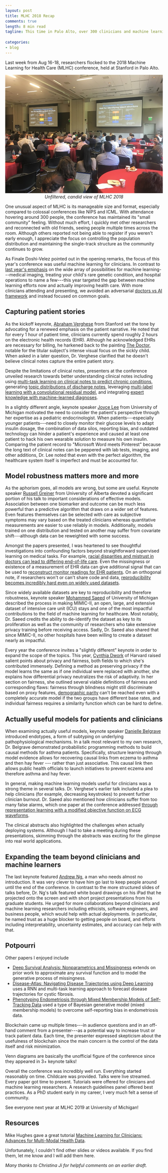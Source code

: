 ```yaml
---
layout: post
title: MLHC 2018 Recap
comments: true
length: 8 min read
tagline: This time in Palo Alto, over 300 clinicians and machine learning researchers met for three days of tutorials, keynotes, and papers.

categories:
- blog
---
```


Last week from Aug 16-18, researchers flocked to the 2018 Machine Learning for Health Care (MLHC) conference, held at Stanford in Palo Alto.

<center>
<img src="/assets/mlhc2018.jpg" alt="Smiley face">
<!-- ![MLHC 2018](/assets/mlhc2018.jpg) -->
<br><em>Unfiltered, candid view of MLHC 2018</em>
</center>

One unusual aspect of MLHC is its manageable size and format, especially compared to colossal conferences like NIPS and ICML. With attendance hovering around 300 people, the conference has maintained its "small community" feeling. Without much effort, I quickly met other researchers and reconnected with old friends, seeing people multiple times across the room. Although others reported not being able to register if you weren't early enough, I appreciate the focus on controlling the population distribution and maintaining the single-track structure as the community continues to grow.


As Finale Doshi-Velez pointed out in the opening remarks, the focus of this year's conference was useful machine learning for clinicians. In contrast to [last year's emphasis](http://irenechen.net/blog/2017/08/22/mlhc2017.html) on the wide array of possibilities for machine learning---medical imaging, treating your child's rare genetic condition, and hospital operations to name a few---this year targeted the gap between machine learning efforts now and actually improving health care. With more clinicians attending and presenting, we avoided an adversarial [doctors vs AI framework](https://spectrum.ieee.org/static/ai-vs-doctors) and instead focused on common goals.

## Capturing patient stories 

As the kickoff keynote, [Abraham Verghese](https://abrahamverghese.com/) from Stanford set the tone by advocating for a renewed emphasis on the patient narrative. He noted that for every 1 hour of patient time, clinicians currently spend roughly 2 hours on the electronic health records (EHR). Although he acknowledged EHRs are necessary for billing, he harkened back to the painting [The Doctor](https://en.wikipedia.org/wiki/The_Doctor_(painting)), notable for the titular subject's intense visual focus on the sickly child. When asked in a later question, Dr. Verghese clarified that he doesn't believe clinical notes capture the entire patient story. 

Despite the limitations of clinical notes, presenters at the conference unveiled research towards better understanding clinical notes including using [multi-task learning on clinical notes to predict chronic conditions](https://static1.squarespace.com/static/59d5ac1780bd5ef9c396eda6/t/5b7373da03ce645e7ad379d4/1534292955612/31.pdf), generating [topic distributions of discharge notes](https://static1.squarespace.com/static/59d5ac1780bd5ef9c396eda6/t/5b737288575d1f627e5a09bd/1534292618033/8.pdf), leveraging [multi-label learning with a convolutional residual model](https://static1.squarespace.com/static/59d5ac1780bd5ef9c396eda6/t/5b7373cc032be4fab0075363/1534292941994/30.pdf), and integrating [expert knowledge with machine-learned diagnoses](https://static1.squarespace.com/static/59d5ac1780bd5ef9c396eda6/t/5b73736688251beb6017ebd1/1534292838886/23.pdf).

In a slightly different angle, keynote speaker [Joyce Lee](http://ihpi.umich.edu/our-experts/joyclee) from University of Michigan motivated the need to consider the patient's perspective through her expertise as a pediatric endocrinologist. When patients---especially younger patients---need to closely monitor their glucose levels to adapt insulin dosage, the combination of data silos, reporting bias, and outdated technology can hinder a patient's experience and caused at least one patient to hack his own wearable solution to measure his own insulin. Comparing the patient record to "Microsoft Word meets Pinterest" because the long text of clinical notes can be peppered with lab tests, imaging, and other additions, Dr. Lee noted that even with the perfect algorithm, the healthcare system itself is imperfect and must be accounted for.

## Model robustness matters more and more

As the aphorism goes, all models are wrong, but some are useful. Keynote speaker [Russell Greiner](https://rgreiner6.wixsite.com/greiner) from University of Alberta devoted a significant portion of his talk to important considerations of effective models. Association between one biomarker and outcome can be much less powerful than a predictive algorithm that draws on a wider set of features. Even features themselves can be selected with care as subjective symptoms may vary based on the treated clinicians whereas quantitative measurements are easier to use reliably in models. Additionally, models trained on one distribution and tested on another may suffer from covariate shift---although data can be reweighted with some success.

Amongst the papers presented, I was heartened to see thoughtful investigations into confounding factors beyond straightforward supervised learning on medical tasks. For example, [racial disparities and mistrust in doctors can lead to differing end-of-life care](https://static1.squarespace.com/static/59d5ac1780bd5ef9c396eda6/t/5b7372.28c2241bffdd42772c/1534292521653/2.pdf). Even the missingness or existence of a measurement of EHR data can give additional signal that can be used to [reconstruct monitor readings for EHR patients](https://static1.squarespace.com/static/59d5ac1780bd5ef9c396eda6/t/5b73727baa4a99b17021e4c6/1534292604780/7.pdf). On an orthogonal note, if researchers won't or can't share code and data, [reproducibility becomes incredibly hard even on widely used datasets](https://static1.squarespace.com/static/59d5ac1780bd5ef9c396eda6/t/5b7372be03ce645e7ad36d8a/1534292671844/11.pdf). 

Since widely available datasets are key to reproducibility and therefore robustness, keynote speaker [Mohammed Saeed](http://mcircc.umich.edu/mohammed-saeed-md-phd-1/) of University of Michigan described the process in making MIMIC-II, an open, large, and extensive dataset of intensive care unit (ICU) stays and one of the most impactful contributions to the field of machine learning for healthcare. Most notably, Dr. Saeed credits the ability to de-identify the dataset as key to its proliferation as well as the community of researchers who take extensive privacy training before receiving access. Sadly, Dr. Saeed also shared that since MIMIC-II, no other hospitals have been willing to create a dataset nearly as impactful. 

Every year the conference invites a "slightly different" keynote in order to expand the scope of the topics. This year, [Cynthia Dwork](https://www.seas.harvard.edu/directory/dwork) of Harvard raised salient points about privacy and fairness, both fields to which she's contributed immensely. Defining a method as preserving privacy if the model learns the same as if one individual were replaced with another, she explains how differential privacy neutralizes the risk of adaptivity. In her section on fairness, she outlined several viable definitions of fairness and corresponding flaws: fairness through blindness might still discriminate based on proxy features, [demographic parity](http://blog.mrtz.org/2016/09/06/approaching-fairness.html) can't be reached even with a completely accurate model if the two groups have different base rates, and individual fairness requires a similarity function which can be hard to define.

## Actually useful models for patients and clinicians

When examining actually useful models, keynote speaker [Danielle Belgrave](https://www.imperial.ac.uk/people/d.belgrave) introduced endotypes, a form of subtyping on underlying pathophysiological mechanisms. In a talk most relevant to my own research, Dr. Belgrave demonstrated probabilistic programming methods to build causal methods for asthma patients. Specifically, structure learning through model evidence allows for recovering causal links from eczema to asthma and then hay fever --- rather than just associative. This causal link then allows public health officials to launch initiatives to prevent eczema and therefore asthma and hay fever. 

In general, making machine learning models useful for clinicians was a strong theme in several talks. Dr. Verghese's earlier talk included a plea to help clinicians (for example, decreasing keystrokes) to prevent further clinician burnout. Dr. Saeed also mentioned how clinicians suffer from too many false alarms, which one paper at the conference addressed [through representation learning with a modified objective function on ECG waveforms](https://static1.squarespace.com/static/59d5ac1780bd5ef9c396eda6/t/5b7372fe8a922d4ae6311c35/1534292736579/15.pdf).

The clinical abstracts also highlighted the challenges when actually deploying systems. Although I had to take a meeting during these presentations, skimming through the abstracts was exciting for the glimpse into real world applications. 


## Expanding the team beyond clinicians and machine learners

The last keynote featured [Andrew Ng](http://www.andrewng.org/), a man who needs almost no introduction. It was very clever to have him go last to keep people around until the end of the conference. In contrast to the more structured slides of talks before, Dr. Ng's talk featured white board drawings on his iPad that he projected onto the screen and with short project presentations from his graduate students. He urged for more collaborations beyond clinicians and machine learning researchers including ethicists, software engineers, and business people, which would help with actual deployments. In particular, he named trust as a huge blocker to getting people on board, and efforts including interpretability, uncertainty estimates, and accuracy can help with that. 

## Potpourri

Other papers I enjoyed include
 * [Deep Survival Analysis: Nonparametrics and Missingness](https://static1.squarespace.com/static/59d5ac1780bd5ef9c396eda6/t/5b737347c2241bffdd429089/1534292807543/21.pdf) extends on prior work to approximate any survival function and to model the generative process of missingness. 
 * [Disease-Atlas: Navigating Disease Trajectories using Deep Learning](https://static1.squarespace.com/static/59d5ac1780bd5ef9c396eda6/t/5b7372dc1ae6cf102e27b7e7/1534292701747/13.pdf) uses a RNN and multi-task learning approach to forecast disease trajectories for cystic fibrosis.
 * [Phenotyping Endometriosis through Mixed Membership
Models of Self-Tracking Data](https://static1.squarespace.com/static/59d5ac1780bd5ef9c396eda6/t/5b73739b40ec9a45a95436a1/1534292893333/27.pdf) used a type of Bayesian generative model (mixed membership models) to overcome self-reporting bias in endometriosis data. 

Blockchain came up multiple times---in audience questions and in an off-hand comment from a presenter---as a potential way to increase trust or track patient data. Each time, the presenter expressed skepticism about the usefulness of blockchain since the main concern is the control of the data itself and risk minimization.

Venn diagrams are basically the unofficial figure of the conference since they appeared in 3+ keynote talks!

Overall the conference was incredibly well run. Everything started reasonably on time. Childcare was provided. Talks were live streamed. Every paper got time to present. Tutorials were offered for clinicians and machine learning researchers. A research guidelines panel offered best practices. As a PhD student early in my career, I very much felt a sense of community. 

See everyone next year at MLHC 2019 at University of Michigan!

## Resources

Mike Hughes gave a great tutorial [Machine Learning for Clinicians: Advances for Multi-Modal Health Data](http://www.michaelchughes.com/mlhc2018_tutorial.html).

Unfortunately, I couldn't find other slides or videos available. If you find them, let me know and I will add them here.

*Many thanks to Christina Ji for helpful comments on an earlier draft.*

<meta name="twitter:card" content="summary" />
<!-- <meta name="twitter:image" content="http://irenechen.net/irene.jpg" /> -->
<meta name="twitter:site" content="@irenetrampoline" />
<meta name="twitter:title" content="MLHC 2018 Recap" />
<meta name="twitter:description" content="Thoughts on 3 days of machine learning for healthcare." />
<meta name="twitter:image" content="http://reallifemag.com/wp-content/uploads/2018/08/Steps.6_Beeple-819x1024.jpg" />

<!-- 
 <meta name="twitter:card" content="summary" />
<meta name="twitter:site" content="@flickr" />
<meta name="twitter:title" content="Small Island Developing States Photo Submission" />
<meta name="twitter:description" content="View the album on Flickr." />
<meta name="twitter:image" content="https://farm6.staticflickr.com/5510/14338202952_93595258ff_z.jpg" />
 -->